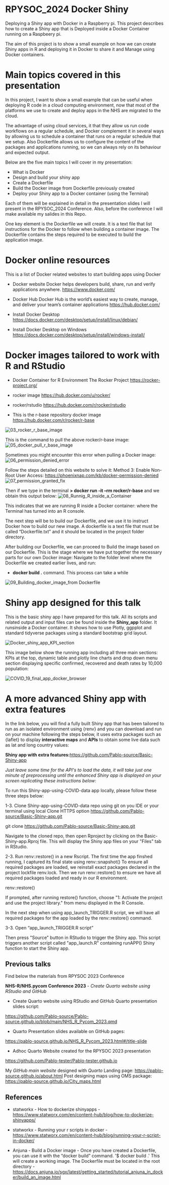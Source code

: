 # RPYSOC_2024 Docker Shiny

Deploying a Shiny app with Docker in a Raspberry pi. This project describes how to create a Shiny app that is Deployed inside a Docker Container running on a Raspbeery pi.

The aim of this project is to show a small example on how we can create Shiny apps in R and deploying it in Docker to share it and Manage using Docker containers. 

# Main topics covered in this presentation

In this project, I want to show a small example that can be useful when deploying R code in a cloud computing environment, now that most of the platforms we use to create and deploy apps in the NHS are migrated to the cloud. 

The advantage of using cloud services, it that they allow us run code workflows on a regular schedule,  and Docker complement it in several ways by allowing us to schedule a container that runs on a regular schedule that we setup. Also Dockerfile allows us to configure the content of the packages and applications running, so we can always rely on its behaviour and expected output. 

Below are the five main topics I will cover in my presentation:

- What is Docker
- Design and build your shiny app
- Create a Dockerfile
- Build the Docker image from Dockerfile previously created
- Deploy your Shiny app to a Docker container (using the Terminal)

Each of them will be explained in detail in the presentation slides I will present in the RPYSOC_2024 Conference. 
Also, before the conference I will make available my salides in this Repo.

One key element is the Dockerfile we will create. It is a text file that list instructions for the Docker to follow when building a container image. The Dockerfile contains the steps required to be executed to build the application image.


# Docker online resources 

This is a list of Docker related websites to start building apps using Docker

- Docker website
Docker helps developers build, share, run and verify applications anywhere.
<https://www.docker.com/>

- Docker Hub
Docker Hub is the world’s easiest way to create, manage, and deliver your team’s container applications
<https://hub.docker.com/>

- Install Docker Desktop 
<https://docs.docker.com/desktop/setup/install/linux/debian/>

- Install Docker Desktop on Windows
<https://docs.docker.com/desktop/setup/install/windows-install/>

# Docker images tailored to work with R and RStudio

- Docker Container for R Environment
The Rocker Project 
<https://rocker-project.org/>

- rocker image
<https://hub.docker.com/u/rocker/>

- rocker/rstudio
<https://hub.docker.com/r/rocker/rstudio>

- This is the r-base repository docker image
<https://hub.docker.com/r/rocker/r-base>

![03_rocker_r_base_image](https://github.com/user-attachments/assets/31b4c484-a1d1-4f6f-b15b-f2cb940188b3)

This is the command to pull the above rocker/r-base image: 
![05_docker_pull_r_base_image](https://github.com/user-attachments/assets/3b12718a-4ff9-4849-921a-aeebb81b495a)

Sometimes you might encounter this error when pulling a Docker image: 
![06_permission_denied_error](https://github.com/user-attachments/assets/b0cea689-6fb9-40a4-829d-142417c9c9c0)

Follow the steps detailed on this website to solve it: Method 3: Enable Non-Root User Access: <https://phoenixnap.com/kb/docker-permission-denied>
![07_permission_granted_fix](https://github.com/user-attachments/assets/2bad94e3-24f4-4c0e-8163-258bcf088f68)

Then if we type in the terminal **> docker run -it –rm rocker/r-base** and we obtain this output below: 
![08_Runnig_R_inside_a_Container](https://github.com/user-attachments/assets/9c8aaef8-d1d0-412c-b284-2546937db0b7)

This indicates that we are running R inside a Docker container: where the Terminal has turned into an R console. 

The next step will be to build our Dockerfile, and we use it to instruct Docker how to build our new image. A dockerfile is a text file that must be called “Dockerfile.txt” and it should be located in the project folder directory. 

After building our Dockerfile, we can proceed to Build the image based on our Dockerfile. This is the stage where we have put together the necessary parts for our own Docker image:
Navigate to the folder level where the Dockerfile we created earlier lives, and run:

- **docker build .** command. This process can take a while

![09_Building_docker_image_from Dockerfile](https://github.com/user-attachments/assets/c1c60e03-4258-49f7-a834-703b127714a4)

# Shiny app designed for this talk
This is the basic shiny app I have prepared for this talk. All its scripts and related output and input files can be found inside the **Shiny_app** folder. It runsinside a Docker container. It shows how to use Plotly, ggpplot and standard tidyverse packages using a standard bootstrap grid layout.

![Docker_shiny_app_KPI_section](https://github.com/user-attachments/assets/98f867f7-772c-4c31-80b2-e65c061a8e11)

This image below show the running app including all three main sections: KPIs at the top, dynamic table and plotly line charts and drop down menu section displaying specific confirmed, recovered and death rates by 10,000 population: 

![COVID_19_final_app_docker_browser](https://github.com/user-attachments/assets/e8b62dc4-a7e1-49f8-9952-f35231d7e9d9)


# A more advanced Shiny app with extra features 

In the link below, you will find a fully built Shiny app that has been tailored to run as an isolated environment using {renv} and you can download and run on your machine following the steps below, it uses extra packages such as {laflet} to display **interactive maps** and **APIs** to obtain some live data such as lat and long country values: 

**Shiny app with extra features:**<https://github.com/Pablo-source/Basic-Shiny-app>


*Just leave some time for the API's to load the data, it will take just one minute of preprocessing until the enhanced Shiny app is displayed on your screen replicating these instructions below:*

To run this Shiny-app-using-COVID-data app locally, please follow these three steps below:

1-3. Clone Shiny-app-using-COVID-data repo using git on you IDE or your terminal using local Clone HTTPS option https://github.com/Pablo-source/Basic-Shiny-app.git

git clone https://github.com/Pablo-source/Basic-Shiny-app.git

Navigate to the cloned repo, then open Rproject by clicking on the Basic-Shiny-app.Rproj file. This will display the Shiny app files on your "Files" tab in RStudio.

2-3. Run renv::restore() in a new Rscript. The first time the app finshed running, I captured its final state using renv::snapshot() To ensure all required packages are loaded, we reinstall exact packages declared in the project lockfile renv.lock. Then we run renv::restore() to ensure we have all required packages loaded and ready in our R environment.

renv::restore()

If prompted, after running restore() function, choose "1: Activate the project and use the project library." from menu displayed in the R Console.

In the next step when using app_launch_TRIGGER.R script, we will have all required packages for the app loaded by the renv::restore() command.

3-3. Open “app_launch_TRIGGER.R script”

Then press "Source" button in RStudio to trigger the Shiny app.
This script triggers another script called "app_launch.R" containing runAPP() Shiny function to start the Shiny app.

## Previous talks

Find below the materials from RPYSOC 2023 Conference
  
**NHS-R/NHS.pycom Conference 2023** - *Create Quarto website using RStudio and GitHub*

-  Create Quarto website using RStudio and GitHub
Quarto presentation slides script:

<https://github.com/Pablo-source/Pablo-source.github.io/blob/main/NHS_R_Pycom_2023.qmd>

- Quarto Presentation slides available on GitHub pages:
  
<https://pablo-source.github.io/NHS_R_Pycom_2023.html#/title-slide>

- Adhoc Quarto Website created for the RPYSOC 2023 presentation
  
<https://github.com/Pablo-tester/Pablo-tester.github.io>

My *GitHub main website* designed with *Quarto*
Landing page: <https://pablo-source.github.io/about.html>
Post designing maps using OMS package: <https://pablo-source.github.io/City_maps.html>

## References

- statworkx - How to dockerize shinyapps -  <https://www.statworx.com/en/content-hub/blog/how-to-dockerize-shinyapps/>
  
- statworkx - Running your r scripts in docker -  <https://www.statworx.com/en/content-hub/blog/running-your-r-script-in-docker/>

- Anjuna - Build a Docker image - Once you have created a Dockerfile, you can use it with the “docker build” command. '$ docker build .'
           This will create a working image. The Dockerfile must be located in the root directory - <https://docs.anjuna.io/sgx/latest/getting_started/tutorial_anjuna_in_docker/build_an_image.html>
